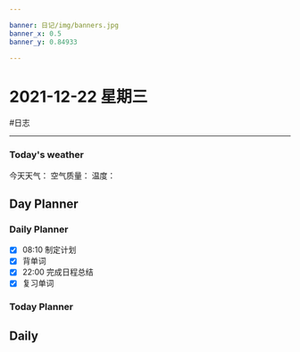 ```yaml
---

banner: 日记/img/banners.jpg
banner_x: 0.5
banner_y: 0.84933

---
```

# 2021-12-22 星期三
#日志 

---

### Today's weather
今天天气：
空气质量：
温度：
## Day Planner

### Daily Planner
- [x] 08:10 制定计划
- [x] 背单词
- [x] 22:00 完成日程总结
- [x] 复习单词

### Today Planner

## Daily


